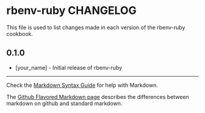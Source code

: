 rbenv-ruby CHANGELOG
====================

This file is used to list changes made in each version of the rbenv-ruby cookbook.

0.1.0
-----
- [your_name] - Initial release of rbenv-ruby

- - -
Check the [Markdown Syntax Guide](http://daringfireball.net/projects/markdown/syntax) for help with Markdown.

The [Github Flavored Markdown page](http://github.github.com/github-flavored-markdown/) describes the differences between markdown on github and standard markdown.
